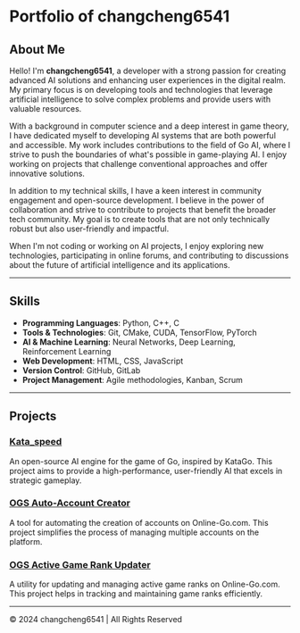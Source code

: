 # Portfolio of changcheng6541

## About Me

Hello! I'm **changcheng6541**, a developer with a strong passion for creating advanced AI solutions and enhancing user experiences in the digital realm. My primary focus is on developing tools and technologies that leverage artificial intelligence to solve complex problems and provide users with valuable resources.

With a background in computer science and a deep interest in game theory, I have dedicated myself to developing AI systems that are both powerful and accessible. My work includes contributions to the field of Go AI, where I strive to push the boundaries of what's possible in game-playing AI. I enjoy working on projects that challenge conventional approaches and offer innovative solutions.

In addition to my technical skills, I have a keen interest in community engagement and open-source development. I believe in the power of collaboration and strive to contribute to projects that benefit the broader tech community. My goal is to create tools that are not only technically robust but also user-friendly and impactful.

When I'm not coding or working on AI projects, I enjoy exploring new technologies, participating in online forums, and contributing to discussions about the future of artificial intelligence and its applications.

---

## Skills

- **Programming Languages**: Python, C++, C
- **Tools & Technologies**: Git, CMake, CUDA, TensorFlow, PyTorch
- **AI & Machine Learning**: Neural Networks, Deep Learning, Reinforcement Learning
- **Web Development**: HTML, CSS, JavaScript
- **Version Control**: GitHub, GitLab
- **Project Management**: Agile methodologies, Kanban, Scrum

---

## Projects

### [Kata_speed](https://github.com/changcheng967/Kata_speed)
An open-source AI engine for the game of Go, inspired by KataGo. This project aims to provide a high-performance, user-friendly AI that excels in strategic gameplay.

### [OGS Auto-Account Creator](https://github.com/changcheng967/OGS-Auto-Account-Creator)
A tool for automating the creation of accounts on Online-Go.com. This project simplifies the process of managing multiple accounts on the platform.

### [OGS Active Game Rank Updater](https://github.com/changcheng967/OGS-Active-Game-Rank-Updater)
A utility for updating and managing active game ranks on Online-Go.com. This project helps in tracking and maintaining game ranks efficiently.

---

© 2024 changcheng6541 | All Rights Reserved
